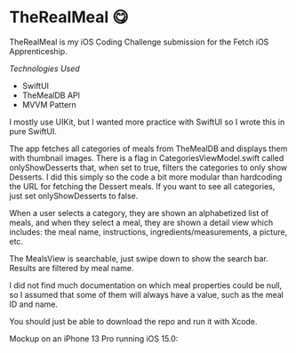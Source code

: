 # TheRealMeal :yum:

TheRealMeal is my iOS Coding Challenge submission for the Fetch iOS Apprenticeship.

*Technologies Used*
- SwiftUI
- TheMealDB API
- MVVM Pattern

I mostly use UIKit, but I wanted more practice with SwiftUI so I wrote this in pure SwiftUI.

The app fetches all categories of meals from TheMealDB and displays them with thumbnail images. There is a flag in CategoriesViewModel.swift called onlyShowDesserts that, when set to true, filters the categories to only show Desserts. I did this simply so the code a bit more modular than hardcoding the URL for fetching the Dessert meals. If you want to see all categories, just set onlyShowDesserts to false.

When a user selects a category, they are shown an alphabetized list of meals, and when they select a meal, they are shown a detail view which includes: the meal name, instructions, ingredients/measurements, a picture, etc.

The MealsView is searchable, just swipe down to show the search bar. Results are filtered by meal name.

I did not find much documentation on which meal properties could be null, so I assumed that some of them will always have a value, such as the meal ID and name.

You should just be able to download the repo and run it with Xcode.

Mockup on an iPhone 13 Pro running iOS 15.0:




